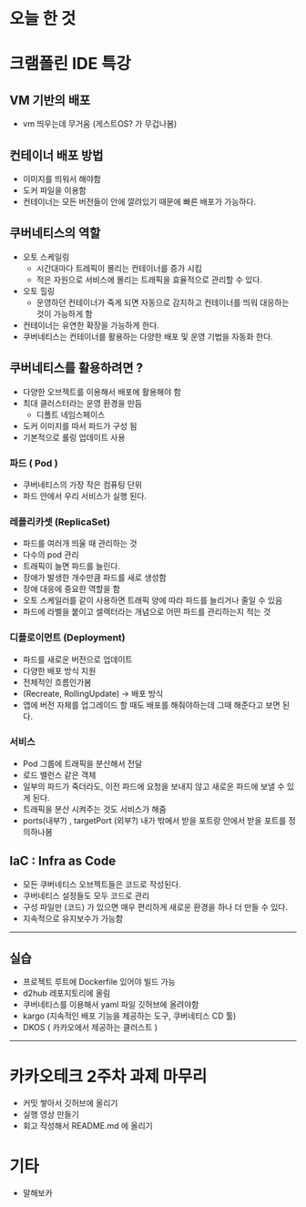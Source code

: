 # 오늘 한 것

# 크램폴린 IDE 특강

## VM 기반의 배포

- vm 띄우는데 무거움 (게스트OS? 가 무겁나봄)

## 컨테이너 배포 방법

- 이미지를 띄워서 해야함
- 도커 파일을 이용함
- 컨테이너는 모든 버전들이 안에 깔려있기 때문에 빠른 배포가 가능하다.

## 쿠버네티스의 역할

- 오토 스케일링
    - 시간대마다 트레픽이 몰리는 컨테이너를 증가 시킴
    - 적은 자원으로 서비스에 몰리는 트래픽을 효율적으로 관리할 수 있다.
- 오토 힐링
    - 운영하던 컨테이너가 죽게 되면 자동으로 감지하고 컨테이너를 띄워 대응하는 것이 가능하게 함
- 컨테이너는 유연한 확장을 가능하게 한다.
- 쿠버네티스는 컨테이너를 활용하는 다양한 배포 및 운영 기법을 자동화 한다.

## 쿠버네티스를 활용하려면 ?

- 다양한 오브젝트를 이용해서 배포에 활용해야 함
- 최대 클러스터라는 운영 환경을 만듬
    - 디폴트 네임스페이스
- 도커 이미지를 따서 파드가 구성 됨
- 기본적으로 롤링 업데이트 사용

### 파드 ( Pod )

- 쿠버네티스의 가장 작은 컴퓨팅 단위
- 파드 안에서 우리 서비스가 실행 된다.

### 레플리카셋 (ReplicaSet)

- 파드를 여러개 띄울 때 관리하는 것
- 다수의 pod 관리
- 트래픽이 늘면 파드를 늘린다.
- 장애가 발생한 개수만큼 파드를 새로 생성함
- 장애 대응에 중요한 역할을 함
- 오토 스케일러를 같이 사용하면 트래픽 양에 따라 파드를 늘리거나 줄일 수 있음
- 파드에 라벨을 붙이고 셀렉터라는 개념으로 어떤 파드를 관리하는지 적는 것

### 디플로이먼트 (Deployment)
- 파드를 새로운 버전으로 업데이트
- 다양한 배포 방식 지원
- 전체적인 흐름인가봄
- (Recreate, RollingUpdate) → 배포 방식
- 앱에 버전 자체를 업그레이드 할 때도 배포를 해줘야하는데 그때 해준다고 보면 된다.

### 서비스

- Pod 그룹에 트래픽을 분산해서 전달
- 로드 밸런스 같은 객체
- 일부의 파드가 죽더라도, 이전 파드에 요청을 보내지 않고 새로운 파드에 보낼 수 있게 된다.
- 트래픽을 분산 시켜주는 것도 서비스가 해줌
- ports(내부?) , targetPort (외부?) 내가 밖에서 받을 포트랑 안에서 받을 포트를 정의하나봄


## IaC : Infra as Code

- 모든 쿠버네티스 오브젝트들은 코드로 작성된다.
- 쿠버네티스 설정들도 모두 코드로 관리
- 구성 파일만 (코드) 가 있으면 매우 편리하게 새로운 환경을 하나 더 만들 수 있다.
- 지속적으로 유지보수가 가능함

---

## 실습

- 프로젝트 루트에 Dockerfile 있어야 빌드 가능
- d2hub 레포지토리에 올림
- 쿠버네티스를 이용해서 yaml 파일 깃허브에 올려야함
- kargo (지속적인 배포 기능을 제공하는 도구, 쿠버네티스 CD 툴)
- DKOS ( 카카오에서 제공하는 클러스트 )

---

# 카카오테크 2주차 과제 마무리
- 커밋 쌓아서 깃허브에 올리기
- 실행 영상 만들기
- 회고 작성해서 README.md 에 올리기

# 기타
- 말해보카